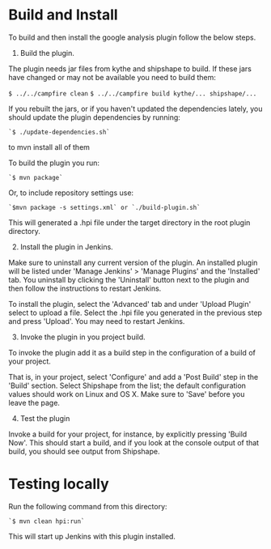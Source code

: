 
# Build and Install

To build and then install the google analysis plugin follow the below steps.

1. Build the plugin.

 The plugin needs jar files from kythe and shipshape to build. If these jars
 have changed or may not be available you need to build them:

   `$ ../../campfire clean`
   `$ ../../campfire build kythe/... shipshape/...`

 If you rebuilt the jars, or if you haven't updated the dependencies lately,
 you should update the plugin dependencies by running:

    `$ ./update-dependencies.sh`

 to mvn install all of them

 To build the plugin you run:

    `$ mvn package`

 Or, to include repository settings use:

    `$mvn package -s settings.xml` or `./build-plugin.sh`

 This will generated a .hpi file under the target directory in the root
 plugin directory.

2. Install the plugin in Jenkins.

 Make sure to uninstall any current version of the plugin. An installed plugin
 will be listed under 'Manage Jenkins' > 'Manage Plugins' and the 'Installed'
 tab. You uninstall by clicking the 'Uninstall' button next to the plugin and
 then follow the instructions to restart Jenkins.

 To install the plugin, select the 'Advanced' tab and under 'Upload Plugin'
 select to upload a file. Select the .hpi file you generated in the previous
 step and press 'Upload'. You may need to restart Jenkins.


3. Invoke the plugin in you project build.

 To invoke the plugin add it as a build step in the configuration of a build of
 your project.

 That is, in your project, select 'Configure' and add a 'Post Build' step in
 the 'Build' section. Select Shipshape from the list; the default configuration
 values should work on Linux and OS X. Make sure to 'Save' before you leave the
 page.


4. Test the plugin

 Invoke a build for your project, for instance, by explicitly pressing
 'Build Now'. This should start a build, and if you look at the console output
 of that build, you should see output from Shipshape.


# Testing locally

Run the following command from this directory:

    `$ mvn clean hpi:run`

This will start up Jenkins with this plugin installed.

